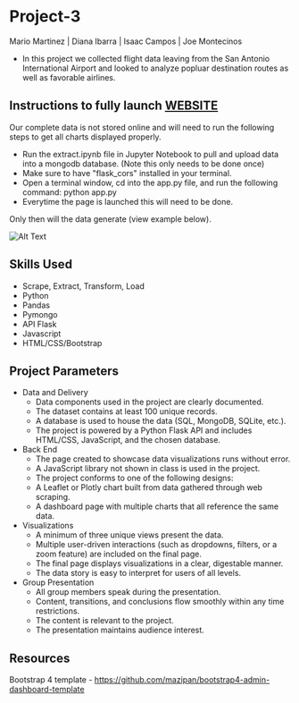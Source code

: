 # Project-3
Mario Martinez | Diana Ibarra | Isaac Campos | Joe Montecinos

- In this project we collected flight data leaving from the San Antonio International Airport and looked to analyze popluar destination routes as well as favorable airlines.

## Instructions to fully launch [WEBSITE](https://mariomtz0713.github.io/Project-3/)
Our complete data is not stored online and will need to run the following steps to get all charts displayed properly.
- Run the extract.ipynb file in Jupyter Notebook to pull and upload data into a mongodb database. (Note this only needs to be done once)
- Make sure to have "flask_cors" installed in your terminal.
- Open a terminal window, cd into the app.py file, and run the following command: python app.py
- Everytime the page is launched this will need to be done.

Only then will the data generate (view example below).

![Alt Text](Resources/screencapture-mariomtz0713-github-io-Project-3-2023-09-22-00_05_58.png)

## Skills Used
- Scrape, Extract, Transform, Load
- Python
- Pandas
- Pymongo
- API Flask
- Javascript
- HTML/CSS/Bootstrap

## Project Parameters
- Data and Delivery
  - Data components used in the project are clearly documented.
  - The dataset contains at least 100 unique records. 
  - A database is used to house the data (SQL, MongoDB, SQLite, etc.). 
  - The project is powered by a Python Flask API and includes HTML/CSS, JavaScript, and the chosen database.
- Back End
  - The page created to showcase data visualizations runs without error.
  - A JavaScript library not shown in class is used in the project. 
  - The project conforms to one of the following designs: 
  - A Leaflet or Plotly chart built from data gathered through web scraping.
  - A dashboard page with multiple charts that all reference the same data.
- Visualizations
  - A minimum of three unique views present the data.
  - Multiple user-driven interactions (such as dropdowns, filters, or a zoom feature) are included on the final page.
  - The final page displays visualizations in a clear, digestable manner. 
  - The data story is easy to interpret for users of all levels.
- Group Presentation 
  - All group members speak during the presentation. 
  - Content, transitions, and conclusions flow smoothly within any time restrictions. 
  - The content is relevant to the project. 
  - The presentation maintains audience interest.

## Resources
Bootstrap 4 template - https://github.com/mazipan/bootstrap4-admin-dashboard-template